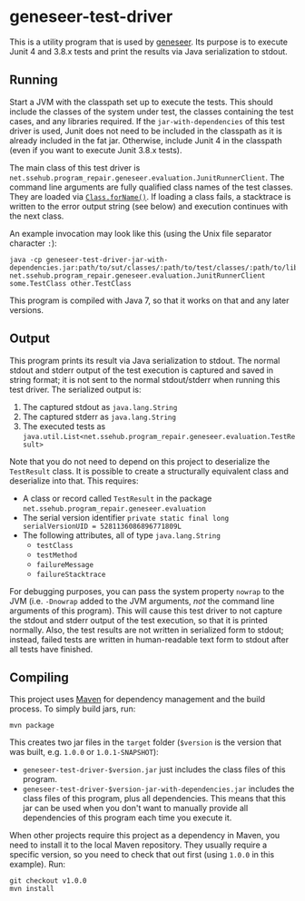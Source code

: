 # geneseer-test-driver

This is a utility program that is used by [geneseer](https://github.com/adam-sse/geneseer). Its purpose is to execute
Junit 4 and 3.8.x tests and print the results via Java serialization to stdout.

## Running

Start a JVM with the classpath set up to execute the tests. This should include the classes of the system under test,
the classes containing the test cases, and any libraries required. If the `jar-with-dependencies` of this test driver is
used, Junit does not need to be included in the classpath as it is already included in the fat jar. Otherwise, include
Junit 4 in the classpath (even if you want to execute Junit 3.8.x tests).

The main class of this test driver is `net.ssehub.program_repair.geneseer.evaluation.JunitRunnerClient`. The command
line arguments are fully qualified class names of the test classes. They are loaded via
[`Class.forName()`](https://docs.oracle.com/javase/7/docs/api/java/lang/Class.html#forName%28java.lang.String%29). If
loading a class fails, a stacktrace is written to the error output string (see below) and execution continues with the
next class.

An example invocation may look like this (using the Unix file separator character `:`):
```
java -cp geneseer-test-driver-jar-with-dependencies.jar:path/to/sut/classes/:path/to/test/classes/:path/to/lib.jar net.ssehub.program_repair.geneseer.evaluation.JunitRunnerClient some.TestClass other.TestClass
```

This program is compiled with Java 7, so that it works on that and any later versions.

## Output

This program prints its result via Java serialization to stdout. The normal stdout and stderr output of the test
execution is captured and saved in string format; it is not sent to the normal stdout/stderr when running this test
driver. The serialized output is:

1. The captured stdout as `java.lang.String`
2. The captured stderr as `java.lang.String`
3. The executed tests as `java.util.List<net.ssehub.program_repair.geneseer.evaluation.TestResult>`

Note that you do not need to depend on this project to deserialize the `TestResult` class. It is possible to create a
structurally equivalent class and deserialize into that. This requires:

* A class or record called `TestResult` in the package `net.ssehub.program_repair.geneseer.evaluation`
* The serial version identifier `private static final long serialVersionUID = 5281136086896771809L`
* The following attributes, all of type `java.lang.String`
    * `testClass`
    * `testMethod`
    * `failureMessage`
    * `failureStacktrace`

For debugging purposes, you can pass the system property `nowrap` to the JVM (i.e. `-Dnowrap` added to the JVM
arguments, *not* the command line arguments of this program). This will cause this test driver to not capture the stdout
and stderr output of the test execution, so that it is printed normally. Also, the test results are not written in
serialized form to stdout; instead, failed tests are written in human-readable text form to stdout after all tests have
finished.

## Compiling

This project uses [Maven](https://maven.apache.org/) for dependency management and the build process. To simply build
jars, run:
```
mvn package
```

This creates two jar files in the `target` folder (`$version` is the version that was built, e.g. `1.0.0`
or `1.0.1-SNAPSHOT`):

* `geneseer-test-driver-$version.jar` just includes the class files of this program.
* `geneseer-test-driver-$version-jar-with-dependencies.jar` includes the class files of this program, plus all
dependencies. This means that this jar can be used when you don't want to manually provide all dependencies of this
program each time you execute it.

When other projects require this project as a dependency in Maven, you need to install it to the local Maven repository.
They usually require a specific version, so you need to check that out first (using `1.0.0` in this example). Run:
```
git checkout v1.0.0
mvn install
``` 
